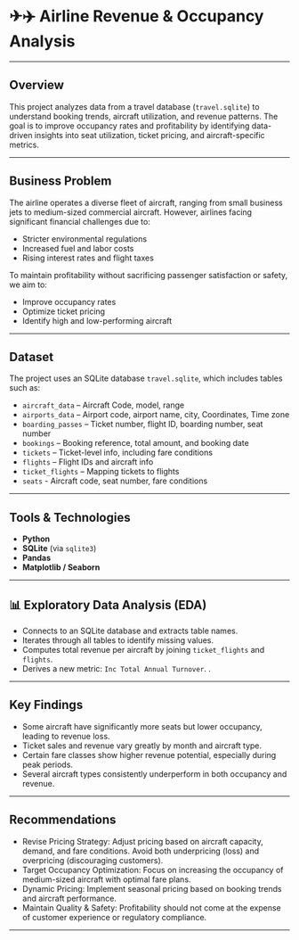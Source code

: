 # ✈✈️ Airline Revenue & Occupancy Analysis

---

##  Overview

This project analyzes data from a travel database (`travel.sqlite`) to understand booking trends, aircraft utilization, and revenue patterns. The goal is to improve occupancy rates and profitability by identifying data-driven insights into seat utilization, ticket pricing, and aircraft-specific metrics.

---

##  Business Problem

The airline operates a diverse fleet of aircraft, ranging from small business jets to medium-sized commercial aircraft. However, airlines facing significant financial challenges due to:

- Stricter environmental regulations
- Increased fuel and labor costs
- Rising interest rates and flight taxes

To maintain profitability without sacrificing passenger satisfaction or safety, we aim to:

- Improve occupancy rates
- Optimize ticket pricing
- Identify high and low-performing aircraft

---

## Dataset

The project uses an SQLite database `travel.sqlite`, which includes tables such as:

- `aircraft_data` – Aircraft Code, model, range
- `airports_data` – Airport code, airport name, city, Coordinates, Time zone
- `boarding_passes` – Ticket number, flight ID, boarding number, seat number
- `bookings` – Booking reference, total amount, and booking date
- `tickets` – Ticket-level info, including fare conditions
- `flights` – Flight IDs and aircraft info
- `ticket_flights` – Mapping tickets to flights
- `seats` - Aircraft code, seat number, fare conditions

---

## Tools & Technologies

- **Python**
- **SQLite** (via `sqlite3`)
- **Pandas**
- **Matplotlib / Seaborn** 


---

## 📊 Exploratory Data Analysis (EDA)

- Connects to an SQLite database and extracts table names.
- Iterates through all tables to identify missing values.
- Computes total revenue per aircraft by joining `ticket_flights` and `flights`.
- Derives a new metric: `Inc Total Annual Turnover`.
.
---

## Key Findings

- Some aircraft have significantly more seats but lower occupancy, leading to revenue loss.
- Ticket sales and revenue vary greatly by month and aircraft type.
- Certain fare classes show higher revenue potential, especially during peak periods.
- Several aircraft types consistently underperform in both occupancy and revenue.

---

## Recommendations
- Revise Pricing Strategy: Adjust pricing based on aircraft capacity, demand, and fare conditions. Avoid both underpricing (loss) and overpricing (discouraging customers).
- Target Occupancy Optimization: Focus on increasing the occupancy of medium-sized aircraft with optimal fare plans.
- Dynamic Pricing: Implement seasonal pricing based on booking trends and aircraft performance.
- Maintain Quality & Safety: Profitability should not come at the expense of customer experience or regulatory compliance.

---
